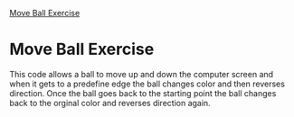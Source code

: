 <a href="https://tennwilliams.github.io/Move-Ball.github.io/"> Move Ball Exercise </a>
# Move Ball Exercise
This code allows a ball to move up and down the computer screen and when it gets to a predefine edge the ball changes color and then reverses  direction.  Once the ball goes back to the starting point the ball changes back to the orginal color and reverses direction again.  
